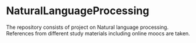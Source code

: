 # NaturalLanguageProcessing
The repository consists of project on Natural language processing. References from different study materials including online moocs are taken. 
